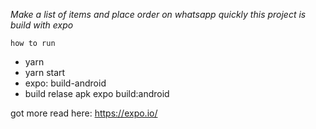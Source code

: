 *Make a list of items and place order on whatsapp quickly*
*this project is build with expo*

```how to run```
- yarn 
- yarn start
- expo: build-android
- build relase apk expo build:android

got more read here: https://expo.io/